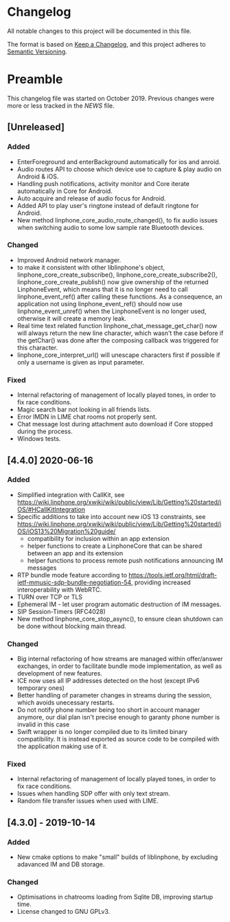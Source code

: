 # Changelog
All notable changes to this project will be documented in this file.

The format is based on [Keep a Changelog](https://keepachangelog.com/en/1.0.0/),
and this project adheres to [Semantic Versioning](https://semver.org/spec/v2.0.0.html).

# Preamble

This changelog file was started on October 2019. Previous changes were more or less tracked in the *NEWS* file.

## [Unreleased]

### Added
- EnterForeground and enterBackground automatically for ios and anroid.
- Audio routes API to choose which device use to capture & play audio on Android & iOS.
- Handling push notifications, activity monitor and Core iterate automatically in Core for Android.
- Auto acquire and release of audio focus for Android.
- Added API to play user's ringtone instead of default ringtone for Android.
- New method linphone_core_audio_route_changed(), to fix audio issues when switching audio to some low sample rate Bluetooth devices.

### Changed
- Improved Android network manager.
- to make it consistent with other liblinphone's object, linphone_core_create_subscribe(), linphone_core_create_subscribe2(),
  linphone_core_create_publish() now give ownership of the returned LinphoneEvent, which means that it is no longer need to call
  linphone_event_ref() after calling these functions. As a consequence, an application not using linphone_event_ref() should now
  use linphone_event_unref() when the LinphoneEvent is no longer used, otherwise it will create a memory leak.
- Real time text related function linphone_chat_message_get_char() now will always return the new line character,
  which wasn't the case before if the getChar() was done after the composing callback was triggered for this character.
- linphone_core_interpret_url() will unescape characters first if possible if only a username is given as input parameter.

### Fixed
- Internal refactoring of management of locally played tones, in order to fix race conditions.
- Magic search bar not looking in all friends lists.
- Error IMDN in LIME chat rooms not properly sent.
- Chat message lost during attachment auto download if Core stopped during the process.
- Windows tests.

## [4.4.0] 2020-06-16
    
### Added
- Simplified integration with CallKit, see https://wiki.linphone.org/xwiki/wiki/public/view/Lib/Getting%20started/iOS/#HCallKitIntegration
- Specific additions to take into account new iOS 13 constraints, see https://wiki.linphone.org/xwiki/wiki/public/view/Lib/Getting%20started/iOS/iOS13%20Migration%20guide/
  * compatibility for inclusion within an app extension
  * helper functions to create a LinphoneCore that can be shared between an app and its extension
  * helper functions to process remote push notifications announcing IM messages 
- RTP bundle mode feature according to https://tools.ietf.org/html/draft-ietf-mmusic-sdp-bundle-negotiation-54, providing
  increased interoperability with WebRTC.
- TURN over TCP or TLS
- Ephemeral IM - let user program automatic destruction of IM messages.
- SIP Session-Timers (RFC4028)
- New method linphone_core_stop_async(), to ensure clean shutdown can be done without blocking main thread.

### Changed
- Big internal refactoring of how streams are managed within offer/answer exchanges, in order to facilitate bundle mode
  implementation, as well as development of new features.
- ICE now uses all IP addresses detected on the host (except IPv6 temporary ones)
- Better handling of parameter changes in streams during the session, which avoids unecessary restarts.
- Do not notify phone number being too short in account manager anymore, our dial plan isn't precise enough to garanty phone number is invalid in this case
- Swift wrapper is no longer compiled due to its limited binary compatibility. It is instead exported as source code to be compiled with
  the application making use of it.

### Fixed
- Internal refactoring of management of locally played tones, in order to fix race conditions.
- Issues when handling SDP offer with only text stream.
- Random file transfer issues when used with LIME.


## [4.3.0] - 2019-10-14

### Added
- New cmake options to make "small" builds of liblinphone, by excluding adavanced IM and DB storage.

### Changed
- Optimisations in chatrooms loading from Sqlite DB, improving startup time.
- License changed to GNU GPLv3.

